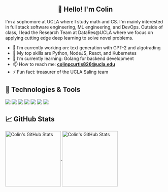 <h2 align="center">👋 Hello! I'm Colin</h2>

I'm a sophomore at UCLA where I study math and CS.  I'm mainly interested in full stack software engineering, ML engineering, and DevOps.  Outside of class, I lead the Research Team at DataRes@UCLA where we focus on applying cutting edge deep learning to solve novel problems.

- 🔭 I’m currently working on: text generation with GPT-2 and algotrading
- 🤔 My top skills are Python, NodeJS, React, and Kubernetes
- 🌱 I’m currently learning: Golang for backend development
- 📫 How to reach me: **[colinpcurtis826@ucla.edu](mailto:colinpcurtis826@ucla.edu)**
- ⚡ Fun fact: treasurer of the UCLA Saling team

## 🔧 Technologies & Tools


![](https://img.shields.io/badge/python%20-%2314354C.svg?&style=for-the-badge&logo=python&logoColor=white)
![](https://img.shields.io/badge/c++%20-%2300599C.svg?&style=for-the-badge&logo=c%2B%2B&ogoColor=white)
![](https://img.shields.io/badge/TensorFlow%20-%23FF6F00.svg?&style=for-the-badge&logo=TensorFlow&logoColor=white)
![](https://img.shields.io/badge/PyTorch%20-%23EE4C2C.svg?&style=for-the-badge&logo=PyTorch&logoColor=white)
![](https://img.shields.io/badge/react%20-%2320232a.svg?&style=for-the-badge&logo=react&logoColor=%2361DAFB)
![](https://img.shields.io/badge/Google%20Cloud%20-%234285F4.svg?&style=for-the-badge&logo=google-cloud&logoColor=white)
![](https://img.shields.io/badge/git%20-%23F05033.svg?&style=for-the-badge&logo=git&logoColor=white)

<!-- ![](https://img.shields.io/badge/shell_script%20-%23121011.svg?&style=for-the-badge&logo=gnu-bash&logoColor=white) -->
<!-- ![](https://img.shields.io/badge/mysql-%2300f.svg?&style=for-the-badge&logo=mysql&logoColor=white) -->


## &#x1f4c8; GitHub Stats

<a href="https://github.com/colinpcurtis">
  <img height=175 align="center" src="https://github-readme-stats.vercel.app/api?username=colinpcurtis&show_icons=true&line_height=27&count_private=true&title_color=6aa6f8&text_color=8a919a&icon_color=6aa6f8&bg_color=0e1116" alt="Colin's GitHub Stats" />
</a>

<a href="https://github.com/colinpcurtis">
  <img height=175 align="center" src="https://github-readme-stats.vercel.app/api/top-langs/?username=colinpcurtis&hide=jupyter%20notebook&count_private=true&title_color=6aa6f8&text_color=8a919a&icon_color=6aa6f8&bg_color=0e1116&layout=compact" alt="Colin's GitHub Stats" />
</a>


<!--


## 🏆 GitHub Trophies

![trophy](https://github-profile-trophy.vercel.app/?username=colinpcurtis&theme=nord&column=7)]


- 👯 I’m looking to collaborate on ...
- 
- 💬 Ask me about ...
- 😄 Pronouns: ...
-->
